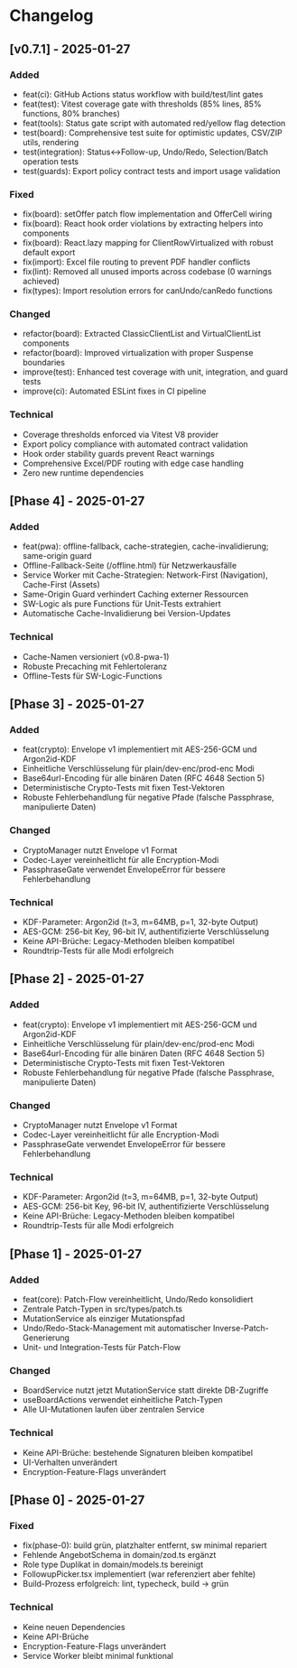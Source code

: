 # Changelog

## [v0.7.1] - 2025-01-27

### Added
- feat(ci): GitHub Actions status workflow with build/test/lint gates
- feat(test): Vitest coverage gate with thresholds (85% lines, 85% functions, 80% branches)
- feat(tools): Status gate script with automated red/yellow flag detection
- test(board): Comprehensive test suite for optimistic updates, CSV/ZIP utils, rendering
- test(integration): Status↔Follow-up, Undo/Redo, Selection/Batch operation tests
- test(guards): Export policy contract tests and import usage validation

### Fixed
- fix(board): setOffer patch flow implementation and OfferCell wiring
- fix(board): React hook order violations by extracting helpers into components
- fix(board): React.lazy mapping for ClientRowVirtualized with robust default export
- fix(import): Excel file routing to prevent PDF handler conflicts
- fix(lint): Removed all unused imports across codebase (0 warnings achieved)
- fix(types): Import resolution errors for canUndo/canRedo functions

### Changed
- refactor(board): Extracted ClassicClientList and VirtualClientList components
- refactor(board): Improved virtualization with proper Suspense boundaries
- improve(test): Enhanced test coverage with unit, integration, and guard tests
- improve(ci): Automated ESLint fixes in CI pipeline

### Technical
- Coverage thresholds enforced via Vitest V8 provider
- Export policy compliance with automated contract validation
- Hook order stability guards prevent React warnings
- Comprehensive Excel/PDF routing with edge case handling
- Zero new runtime dependencies

## [Phase 4] - 2025-01-27

### Added
- feat(pwa): offline-fallback, cache-strategien, cache-invalidierung; same-origin guard
- Offline-Fallback-Seite (/offline.html) für Netzwerkausfälle
- Service Worker mit Cache-Strategien: Network-First (Navigation), Cache-First (Assets)
- Same-Origin Guard verhindert Caching externer Ressourcen
- SW-Logic als pure Functions für Unit-Tests extrahiert
- Automatische Cache-Invalidierung bei Version-Updates

### Technical
- Cache-Namen versioniert (v0.8-pwa-1)
- Robuste Precaching mit Fehlertoleranz
- Offline-Tests für SW-Logic-Functions

## [Phase 3] - 2025-01-27

### Added
- feat(crypto): Envelope v1 implementiert mit AES-256-GCM und Argon2id-KDF
- Einheitliche Verschlüsselung für plain/dev-enc/prod-enc Modi
- Base64url-Encoding für alle binären Daten (RFC 4648 Section 5)
- Deterministische Crypto-Tests mit fixen Test-Vektoren
- Robuste Fehlerbehandlung für negative Pfade (falsche Passphrase, manipulierte Daten)

### Changed
- CryptoManager nutzt Envelope v1 Format
- Codec-Layer vereinheitlicht für alle Encryption-Modi
- PassphraseGate verwendet EnvelopeError für bessere Fehlerbehandlung

### Technical
- KDF-Parameter: Argon2id (t=3, m=64MB, p=1, 32-byte Output)
- AES-GCM: 256-bit Key, 96-bit IV, authentifizierte Verschlüsselung
- Keine API-Brüche: Legacy-Methoden bleiben kompatibel
- Roundtrip-Tests für alle Modi erfolgreich

## [Phase 2] - 2025-01-27

### Added
- feat(crypto): Envelope v1 implementiert mit AES-256-GCM und Argon2id-KDF
- Einheitliche Verschlüsselung für plain/dev-enc/prod-enc Modi
- Base64url-Encoding für alle binären Daten (RFC 4648 Section 5)
- Deterministische Crypto-Tests mit fixen Test-Vektoren
- Robuste Fehlerbehandlung für negative Pfade (falsche Passphrase, manipulierte Daten)

### Changed
- CryptoManager nutzt Envelope v1 Format
- Codec-Layer vereinheitlicht für alle Encryption-Modi
- PassphraseGate verwendet EnvelopeError für bessere Fehlerbehandlung

### Technical
- KDF-Parameter: Argon2id (t=3, m=64MB, p=1, 32-byte Output)
- AES-GCM: 256-bit Key, 96-bit IV, authentifizierte Verschlüsselung
- Keine API-Brüche: Legacy-Methoden bleiben kompatibel
- Roundtrip-Tests für alle Modi erfolgreich

## [Phase 1] - 2025-01-27

### Added
- feat(core): Patch-Flow vereinheitlicht, Undo/Redo konsolidiert
- Zentrale Patch-Typen in src/types/patch.ts
- MutationService als einziger Mutationspfad
- Undo/Redo-Stack-Management mit automatischer Inverse-Patch-Generierung
- Unit- und Integration-Tests für Patch-Flow

### Changed
- BoardService nutzt jetzt MutationService statt direkte DB-Zugriffe
- useBoardActions verwendet einheitliche Patch-Typen
- Alle UI-Mutationen laufen über zentralen Service

### Technical
- Keine API-Brüche: bestehende Signaturen bleiben kompatibel
- UI-Verhalten unverändert
- Encryption-Feature-Flags unverändert

## [Phase 0] - 2025-01-27

### Fixed
- fix(phase-0): build grün, platzhalter entfernt, sw minimal repariert
- Fehlende AngebotSchema in domain/zod.ts ergänzt
- Role type Duplikat in domain/models.ts bereinigt
- FollowupPicker.tsx implementiert (war referenziert aber fehlte)
- Build-Prozess erfolgreich: lint, typecheck, build → grün

### Technical
- Keine neuen Dependencies
- Keine API-Brüche
- Encryption-Feature-Flags unverändert
- Service Worker bleibt minimal funktional